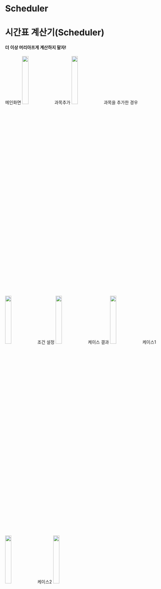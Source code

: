 # Scheduler

# 시간표 계산기(Scheduler)

#### 더 이상 머리아프게 계산하지 말자!

메인화면
<img src = "https://github.com/geunseok95/Scheduler/blob/master/readmefile/empty_main.png?raw=true" width="20%">
과목추가
<img src = "https://github.com/geunseok95/Scheduler/blob/master/readmefile/add.png?raw=true" width="20%">
과목을 추가한 경우
<img src = "https://github.com/geunseok95/Scheduler/blob/master/readmefile/list.png?raw=true" width="20%">
조건 설정
<img src = "https://github.com/geunseok95/Scheduler/blob/master/readmefile/case.png?raw=true" width="20%">
케이스 결과
<img src = "https://github.com/geunseok95/Scheduler/blob/master/readmefile/case.png?raw=true" width="20%">
케이스1
<img src = "https://github.com/geunseok95/Scheduler/blob/master/readmefile/case3.png?raw=true" width="20%">
케이스2
<img src = "https://github.com/geunseok95/Scheduler/blob/master/readmefile/case4.png?raw=true" width="20%">



